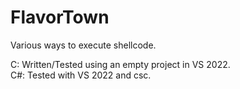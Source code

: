 # FlavorTown
Various ways to execute shellcode.

C: Written/Tested using an empty project in VS 2022.  
C#: Tested with VS 2022 and csc.
